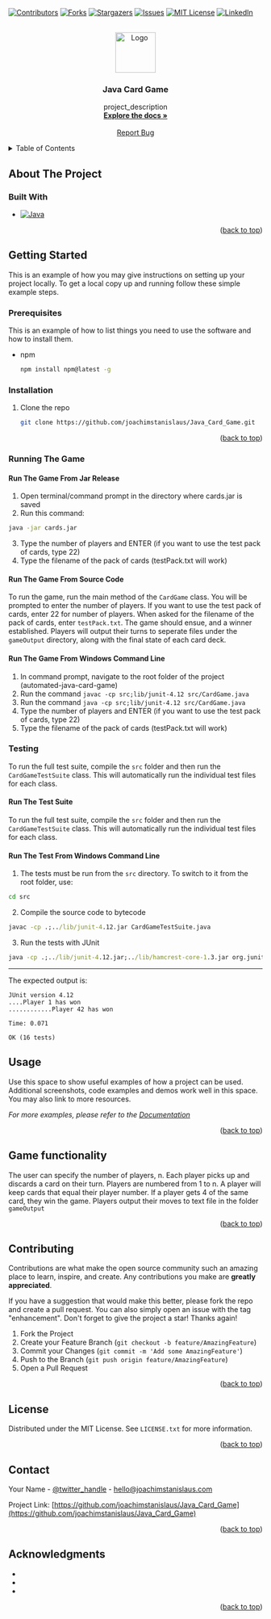 <a name="readme-top"></a>

[![Contributors][contributors-shield]][contributors-url]
[![Forks][forks-shield]][forks-url]
[![Stargazers][stars-shield]][stars-url]
[![Issues][issues-shield]][issues-url]
[![MIT License][license-shield]][license-url]
[![LinkedIn][linkedin-shield]][linkedin-url]



<!-- PROJECT LOGO -->
<br />
<div align="center">
  <a href="https://github.com/JoachimStanislaus/Java_Card_Game_V1">
    <img src="../assets/images/logo.png" alt="Logo" width="80" height="80">
  </a>

<h3 align="center">Java Card Game</h3>

  <p align="center">
    project_description
    <br />
    <a href="https://github.com/JoachimStanislaus/Java_Card_Game_V1"><strong>Explore the docs »</strong></a>
    <br />
    <br />
    <a href="https://github.com/JoachimStanislaus/Java_Card_Game_V1/issues">Report Bug</a>
  </p>
</div>



<!-- TABLE OF CONTENTS -->
<details>
  <summary>Table of Contents</summary>
  <ol>
    <li>
      <a href="#about-the-project">About The Project</a>
        <li><a href="#game-functionality">Game Functionality</a></li>
      <ul>
        <li><a href="#built-with">Built With</a></li>
      </ul>
    </li>
    <li>
      <a href="#getting-started">Getting Started</a>
      <ul>
        <li><a href="#prerequisites">Prerequisites</a></li>
        <li><a href="#installation">Installation</a></li>
        <li><a href="#running-the-game">Running the game</a></li>
        <ul>
          <li><a href="#running-the-game-from-jar-release">Run the game from JAR release</a></li>
          <li><a href="#running-the-game-from-source-code">Run the game from source code</a></li>
          <li><a href="#running-the-game-from-windows-command-line">Windows command line instructions</a></li>
        </ul>
        <li><a href="#testing">Testing</a></li>
        <ul>
          <li><a href="#run-the-test-suite">Run the test suite</a></li>
          <li><a href="#run-the-test-from-windows-command-line">Windows command line instructions</a></li>
        </ul>
      </ul>
    </li>
    <li><a href="#usage">Usage</a></li>
    <li><a href="#contributing">Contributing</a></li>
    <li><a href="#license">License</a></li>
    <li><a href="#contact">Contact</a></li>
    <li><a href="#acknowledgments">Acknowledgments</a></li>
  </ol>
</details>



<!-- ABOUT THE PROJECT -->
## About The Project

### Built With

* [![Java][Java.com]][Java-url]

<p align="right">(<a href="#readme-top">back to top</a>)</p>



<!-- GETTING STARTED -->
## Getting Started

This is an example of how you may give instructions on setting up your project locally.
To get a local copy up and running follow these simple example steps.

### Prerequisites

This is an example of how to list things you need to use the software and how to install them.
* npm
  ```sh
  npm install npm@latest -g
  ```

### Installation

1. Clone the repo
   ```sh
   git clone https://github.com/joachimstanislaus/Java_Card_Game.git
   ```

<p align="right">(<a href="#readme-top">back to top</a>)</p>

<!-- RUNNING THE GAME -->
### Running The Game

#### Run The Game From Jar Release

1. Open terminal/command prompt in the directory where cards.jar is saved
2. Run this command:
```cmd
java -jar cards.jar
```
3. Type the number of players and ENTER (if you want to use the test pack of cards, type 22)
4. Type the filename of the pack of cards (testPack.txt will work)

#### Run The Game From Source Code

To run the game, run the main method of the `CardGame` class. You will be prompted to enter the number of players. If you want to use the test pack of cards, enter 22 for number of players. When asked for the filename of the pack of cards, enter `testPack.txt`. The game should ensue, and a winner established. Players will output their turns to seperate files under the `gameOutput` directory, along with the final state of each card deck.

#### Run The Game From Windows Command Line

1. In command prompt, navigate to the root folder of the project (automated-java-card-game)
2. Run the command `javac -cp src;lib/junit-4.12 src/CardGame.java`
3. Run the command `java -cp src;lib/junit-4.12 src/CardGame.java`
4. Type the number of players and ENTER (if you want to use the test pack of cards, type 22)
5. Type the filename of the pack of cards (testPack.txt will work)

<!-- TESTING -->
### Testing

To run the full test suite, compile the `src` folder and then run the `CardGameTestSuite` class. This will automatically run the individual test files for each class.

#### Run The Test Suite

To run the full test suite, compile the `src` folder and then run the `CardGameTestSuite` class. This will automatically run the individual test files for each class.

#### Run The Test From Windows Command Line

1. The tests must be run from the `src` directory. To switch to it from the root folder, use:
```cmd
cd src
```
2. Compile the source code to bytecode
```cmd
javac -cp .;../lib/junit-4.12.jar CardGameTestSuite.java
```
3. Run the tests with JUnit
```cmd
java -cp .;../lib/junit-4.12.jar;../lib/hamcrest-core-1.3.jar org.junit.runner.JUnitCore CardGameTestSuite
```
---
The expected output is:
```
JUnit version 4.12
....Player 1 has won
............Player 42 has won

Time: 0.071

OK (16 tests)
```

<!-- USAGE EXAMPLES -->
## Usage

Use this space to show useful examples of how a project can be used. Additional screenshots, code examples and demos work well in this space. You may also link to more resources.

_For more examples, please refer to the [Documentation](https://example.com)_

<p align="right">(<a href="#readme-top">back to top</a>)</p>



<!-- Game functionality -->
## Game functionality

The user can specify the number of players, n.
Each player picks up and discards a card on their turn. 
Players are numbered from 1 to n. 
A player will keep cards that equal their player number. 
If a player gets 4 of the same card, they win the game. 
Players output their moves to text file in the folder `gameOutput`

<p align="right">(<a href="#readme-top">back to top</a>)</p>



<!-- CONTRIBUTING -->
## Contributing

Contributions are what make the open source community such an amazing place to learn, inspire, and create. Any contributions you make are **greatly appreciated**.

If you have a suggestion that would make this better, please fork the repo and create a pull request. You can also simply open an issue with the tag "enhancement".
Don't forget to give the project a star! Thanks again!

1. Fork the Project
2. Create your Feature Branch (`git checkout -b feature/AmazingFeature`)
3. Commit your Changes (`git commit -m 'Add some AmazingFeature'`)
4. Push to the Branch (`git push origin feature/AmazingFeature`)
5. Open a Pull Request

<p align="right">(<a href="#readme-top">back to top</a>)</p>



<!-- LICENSE -->
## License

Distributed under the MIT License. See `LICENSE.txt` for more information.

<p align="right">(<a href="#readme-top">back to top</a>)</p>



<!-- CONTACT -->
## Contact

Your Name - [@twitter_handle](https://twitter.com/joachimmmy) - hello@joachimstanislaus.com

Project Link: [https://github.com/joachimstanislaus/Java_Card_Game](https://github.com/joachimstanislaus/Java_Card_Game)

<p align="right">(<a href="#readme-top">back to top</a>)</p>



<!-- ACKNOWLEDGMENTS -->
## Acknowledgments

* []()
* []()
* []()

<p align="right">(<a href="#readme-top">back to top</a>)</p>



<!-- MARKDOWN LINKS & IMAGES -->
[contributors-shield]: https://img.shields.io/github/contributors/joachimstanislaus/Java_Card_Game_V1.svg?style=for-the-badge
[contributors-url]: https://github.com/joachimstanislaus/Java_Card_Game_V1/graphs/contributors
[forks-shield]: https://img.shields.io/github/forks/joachimstanislaus/Java_Card_Game_V1.svg?style=for-the-badge
[forks-url]: https://github.com/joachimstanislaus/Java_Card_Game_V1/network/members
[stars-shield]: https://img.shields.io/github/stars/joachimstanislaus/Java_Card_Game_V1.svg?style=for-the-badge
[stars-url]: https://github.com/joachimstanislaus/Java_Card_Game_V1/stargazers
[issues-shield]: https://img.shields.io/github/issues/joachimstanislaus/Java_Card_Game_V1.svg?style=for-the-badge
[issues-url]: https://github.com/joachimstanislaus/Java_Card_Game_V1/issues
[license-shield]: https://img.shields.io/github/license/joachimstanislaus/Java_Card_Game_V1.svg?style=for-the-badge
[license-url]: https://github.com/joachimstanislaus/Java_Card_Game_V1/blob/master/LICENSE.txt
[linkedin-shield]: https://img.shields.io/badge/-LinkedIn-black.svg?style=for-the-badge&logo=linkedin&colorB=555
[linkedin-url]: https://linkedin.com/in/joachimstanislaus
[product-screenshot]: images/logo.png
[Java.com]: https://img.shields.io/badge/Java-ED8B00?style=for-the-badge&logo=java&logoColor=white
[Java-url]: https://www.java.com/en/
